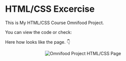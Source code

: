 # HTML/CSS Excercise

This is My HTML/CSS Course Omnifood Project.

You can view the code or check: 

Here how looks like the page. 👇

<center><img src="https://github.com/kadoubleU/CHECK-these-PROJECTS/blob/main/08.Omnifood-Project/omnifood-page.png" alt="Omnifood Project HTML/CSS Page"></center>
